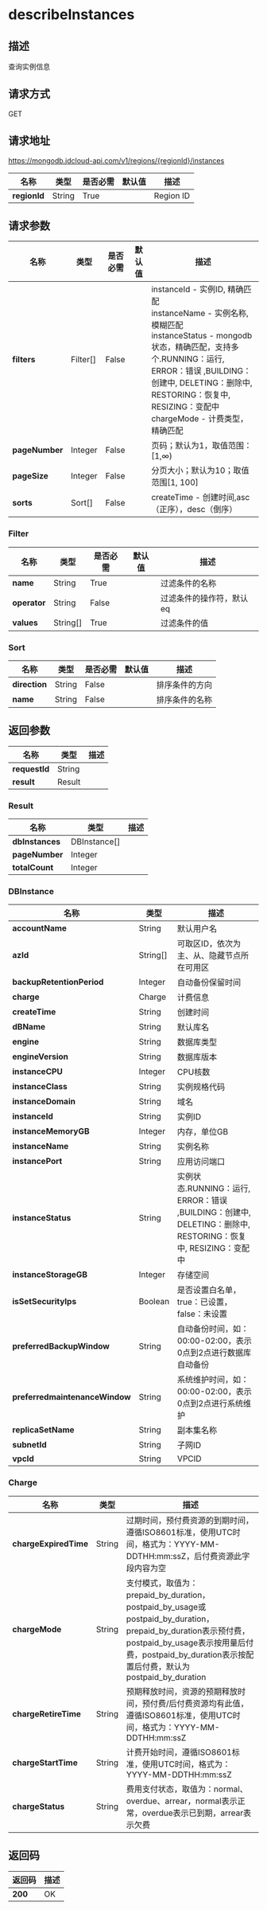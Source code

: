 # describeInstances


## 描述
查询实例信息

## 请求方式
GET

## 请求地址
https://mongodb.jdcloud-api.com/v1/regions/{regionId}/instances

|名称|类型|是否必需|默认值|描述|
|---|---|---|---|---|
|**regionId**|String|True| |Region ID|

## 请求参数
|名称|类型|是否必需|默认值|描述|
|---|---|---|---|---|
|**filters**|Filter[]|False| |instanceId - 实例ID, 精确匹配<br>instanceName - 实例名称, 模糊匹配<br>instanceStatus - mongodb状态，精确匹配，支持多个.RUNNING：运行, ERROR：错误 ,BUILDING：创建中, DELETING：删除中, RESTORING：恢复中, RESIZING：变配中<br>chargeMode - 计费类型，精确匹配<br>|
|**pageNumber**|Integer|False| |页码；默认为1，取值范围：[1,∞)|
|**pageSize**|Integer|False| |分页大小；默认为10；取值范围[1, 100]|
|**sorts**|Sort[]|False| |createTime - 创建时间,asc（正序），desc（倒序）<br>|

### Filter
|名称|类型|是否必需|默认值|描述|
|---|---|---|---|---|
|**name**|String|True| |过滤条件的名称|
|**operator**|String|False| |过滤条件的操作符，默认eq|
|**values**|String[]|True| |过滤条件的值|
### Sort
|名称|类型|是否必需|默认值|描述|
|---|---|---|---|---|
|**direction**|String|False| |排序条件的方向|
|**name**|String|False| |排序条件的名称|

## 返回参数
|名称|类型|描述|
|---|---|---|
|**requestId**|String| |
|**result**|Result| |

### Result
|名称|类型|描述|
|---|---|---|
|**dbInstances**|DBInstance[]| |
|**pageNumber**|Integer| |
|**totalCount**|Integer| |
### DBInstance
|名称|类型|描述|
|---|---|---|
|**accountName**|String|默认用户名|
|**azId**|String[]|可取区ID，依次为主、从、隐藏节点所在可用区|
|**backupRetentionPeriod**|Integer|自动备份保留时间|
|**charge**|Charge|计费信息|
|**createTime**|String|创建时间|
|**dBName**|String|默认库名|
|**engine**|String|数据库类型|
|**engineVersion**|String|数据库版本|
|**instanceCPU**|Integer|CPU核数|
|**instanceClass**|String|实例规格代码|
|**instanceDomain**|String|域名|
|**instanceId**|String|实例ID|
|**instanceMemoryGB**|Integer|内存，单位GB|
|**instanceName**|String|实例名称|
|**instancePort**|String|应用访问端口|
|**instanceStatus**|String|实例状态.RUNNING：运行, ERROR：错误 ,BUILDING：创建中, DELETING：删除中, RESTORING：恢复中, RESIZING：变配中|
|**instanceStorageGB**|Integer|存储空间|
|**isSetSecurityIps**|Boolean|是否设置白名单，true：已设置，false：未设置|
|**preferredBackupWindow**|String|自动备份时间，如：00:00-02:00，表示0点到2点进行数据库自动备份|
|**preferredmaintenanceWindow**|String|系统维护时间，如：00:00-02:00，表示0点到2点进行系统维护|
|**replicaSetName**|String|副本集名称|
|**subnetId**|String|子网ID|
|**vpcId**|String|VPCID|
### Charge
|名称|类型|描述|
|---|---|---|
|**chargeExpiredTime**|String|过期时间，预付费资源的到期时间，遵循ISO8601标准，使用UTC时间，格式为：YYYY-MM-DDTHH:mm:ssZ，后付费资源此字段内容为空|
|**chargeMode**|String|支付模式，取值为：prepaid_by_duration，postpaid_by_usage或postpaid_by_duration，prepaid_by_duration表示预付费，postpaid_by_usage表示按用量后付费，postpaid_by_duration表示按配置后付费，默认为postpaid_by_duration|
|**chargeRetireTime**|String|预期释放时间，资源的预期释放时间，预付费/后付费资源均有此值，遵循ISO8601标准，使用UTC时间，格式为：YYYY-MM-DDTHH:mm:ssZ|
|**chargeStartTime**|String|计费开始时间，遵循ISO8601标准，使用UTC时间，格式为：YYYY-MM-DDTHH:mm:ssZ|
|**chargeStatus**|String|费用支付状态，取值为：normal、overdue、arrear，normal表示正常，overdue表示已到期，arrear表示欠费|

## 返回码
|返回码|描述|
|---|---|
|**200**|OK|
